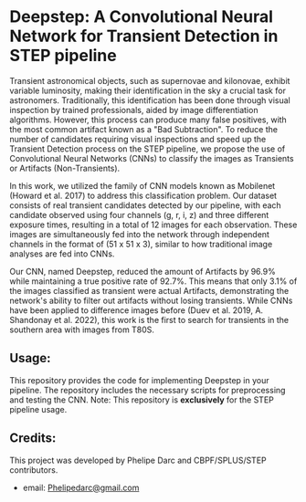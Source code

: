 # Deepstep: A Convolutional Neural Network for Transient Detection in STEP pipeline

Transient astronomical objects, such as supernovae and kilonovae, exhibit variable luminosity, making their identification in the sky a crucial task for astronomers. Traditionally, this identification has been done through visual inspection by trained professionals, aided by image differentiation algorithms. However, this process can produce many false positives, with the most common artifact known as a "Bad Subtraction". To reduce the number of candidates requiring visual inspections and speed up the Transient Detection process on the STEP pipeline, we propose the use of Convolutional Neural Networks (CNNs) to classify the images as Transients or Artifacts (Non-Transients).

In this work, we utilized the family of CNN models known as Mobilenet (Howard et al. 2017) to address this classification problem. Our dataset consists of real transient candidates detected by our pipeline, with each candidate observed using four channels (g, r, i, z) and three different exposure times, resulting in a total of 12 images for each observation. These images are simultaneously fed into the network through independent channels in the format of (51 x 51 x 3), similar to how traditional image analyses are fed into CNNs.

Our CNN, named Deepstep, reduced the amount of Artifacts by 96.9% while maintaining a true positive rate of 92.7%. This means that only 3.1% of the images classified as transient were actual Artifacts, demonstrating the network's ability to filter out artifacts without losing transients. While CNNs have been applied to difference images before (Duev et al. 2019, A. Shandonay et al. 2022), this work is the first to search for transients in the southern area with images from T80S.

## Usage:
This repository provides the code for implementing Deepstep in your pipeline. The repository includes the necessary scripts for preprocessing and testing the CNN.
Note: This repository is **exclusively** for the STEP pipeline usage.

## Credits:
This project was developed by Phelipe Darc and CBPF/SPLUS/STEP contributors.
- email: Phelipedarc@gmail.com
